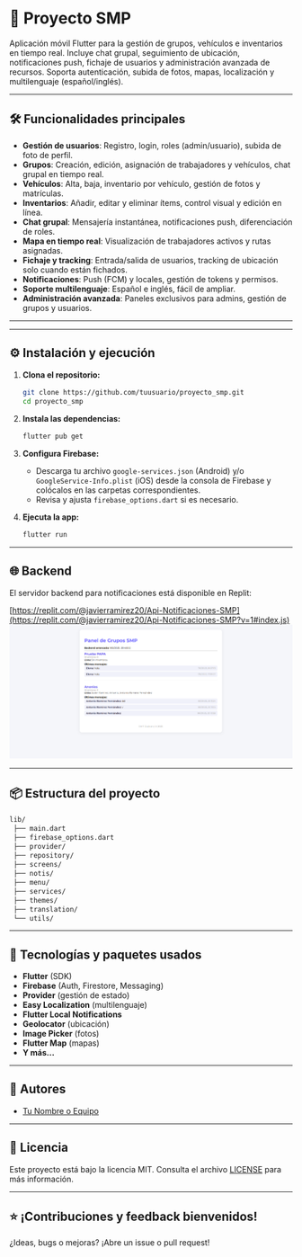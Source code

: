 # 🚀 Proyecto SMP

Aplicación móvil Flutter para la gestión de grupos, vehículos e inventarios en tiempo real. Incluye chat grupal, seguimiento de ubicación, notificaciones push, fichaje de usuarios y administración avanzada de recursos. Soporta autenticación, subida de fotos, mapas, localización y multilenguaje (español/inglés).

---

## 🛠️ Funcionalidades principales

- **Gestión de usuarios**: Registro, login, roles (admin/usuario), subida de foto de perfil.
- **Grupos**: Creación, edición, asignación de trabajadores y vehículos, chat grupal en tiempo real.
- **Vehículos**: Alta, baja, inventario por vehículo, gestión de fotos y matrículas.
- **Inventarios**: Añadir, editar y eliminar ítems, control visual y edición en línea.
- **Chat grupal**: Mensajería instantánea, notificaciones push, diferenciación de roles.
- **Mapa en tiempo real**: Visualización de trabajadores activos y rutas asignadas.
- **Fichaje y tracking**: Entrada/salida de usuarios, tracking de ubicación solo cuando están fichados.
- **Notificaciones**: Push (FCM) y locales, gestión de tokens y permisos.
- **Soporte multilenguaje**: Español e inglés, fácil de ampliar.
- **Administración avanzada**: Paneles exclusivos para admins, gestión de grupos y usuarios.

---


---

## ⚙️ Instalación y ejecución

1. **Clona el repositorio:**
   ```sh
   git clone https://github.com/tuusuario/proyecto_smp.git
   cd proyecto_smp
   ```

2. **Instala las dependencias:**
   ```sh
   flutter pub get
   ```

3. **Configura Firebase:**
   - Descarga tu archivo `google-services.json` (Android) y/o `GoogleService-Info.plist` (iOS) desde la consola de Firebase y colócalos en las carpetas correspondientes.
   - Revisa y ajusta `firebase_options.dart` si es necesario.

4. **Ejecuta la app:**
   ```sh
   flutter run
   ```

---

## 🌐 Backend

El servidor backend para notificaciones está disponible en Replit:

[https://replit.com/@javierramirez20/Api-Notificaciones-SMP](https://replit.com/@javierramirez20/Api-Notificaciones-SMP?v=1#index.js)
![Pantalla principal](https://raw.githubusercontent.com/Javimega999/Proyecto_smp/refs/heads/main/Captura%20de%20pantalla%202025-06-09%20211840.png?token=GHSAT0AAAAAADFC7MWKLPGLYFMDHEABRJ7Y2CHHCUA)

---

## 📦 Estructura del proyecto

```
lib/
 ├── main.dart
 ├── firebase_options.dart
 ├── provider/
 ├── repository/
 ├── screens/
 ├── notis/
 ├── menu/
 ├── services/
 ├── themes/
 ├── translation/
 └── utils/
```

---

## 🧩 Tecnologías y paquetes usados

- **Flutter** (SDK)
- **Firebase** (Auth, Firestore, Messaging)
- **Provider** (gestión de estado)
- **Easy Localization** (multilenguaje)
- **Flutter Local Notifications**
- **Geolocator** (ubicación)
- **Image Picker** (fotos)
- **Flutter Map** (mapas)
- **Y más...**

---

## 👤 Autores

- [Tu Nombre o Equipo](https://github.com/tuusuario)

---

## 📄 Licencia

Este proyecto está bajo la licencia MIT. Consulta el archivo [LICENSE](LICENSE) para más información.

---

## ⭐ ¡Contribuciones y feedback bienvenidos!

¿Ideas, bugs o mejoras? ¡Abre un issue o pull request!
